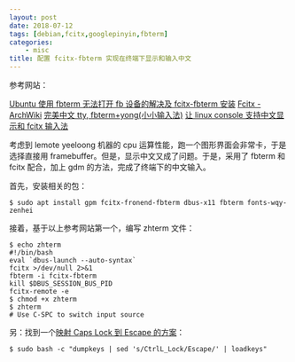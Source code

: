 ```yaml
---
layout: post
date: 2018-07-12
tags: [debian,fcitx,googlepinyin,fbterm]
categories:
    - misc
title: 配置 fcitx-fbterm 实现在终端下显示和输入中文
---
```


参考网站：

[Ubuntu 使用 fbterm 无法打开 fb 设备的解决及 fcitx-fbterm 安装](https://www.linuxidc.com/Linux/2015-01/111976.htm)
[Fcitx - ArchWiki](https://wiki.archlinux.org/index.php/fcitx)
[完美中文 tty, fbterm+yong(小小输入法)](https://blog.csdn.net/guozhiyingguo/article/details/52852394)
[让 linux console 支持中文显示和 fcitx 输入法](http://www.voidcn.com/article/p-wrcgydjy-er.html)

考虑到 lemote yeeloong 机器的 cpu 运算性能，跑一个图形界面会非常卡，于是选择直接用 framebuffer。但是，显示中文又成了问题。于是，采用了 fbterm 和 fcitx 配合，加上 gdm 的方法，完成了终端下的中文输入。

首先，安装相关的包：
``` shell
$ sudo apt install gpm fcitx-fronend-fbterm dbus-x11 fbterm fonts-wqy-zenhei
```

接着，基于以上参考网站第一个，编写 zhterm 文件：
```shell
$ echo zhterm
#!/bin/bash
eval `dbus-launch --auto-syntax`
fcitx >/dev/null 2>&1
fbterm -i fcitx-fbterm
kill $DBUS_SESSION_BUS_PID
fcitx-remote -e
$ chmod +x zhterm
$ zhterm
# Use C-SPC to switch input source
```

另：找到一个[映射 Caps Lock 到 Escape 的方案](https://unix.stackexchange.com/a/7682/144358)：
```
$ sudo bash -c "dumpkeys | sed 's/CtrlL_Lock/Escape/' | loadkeys"
```
